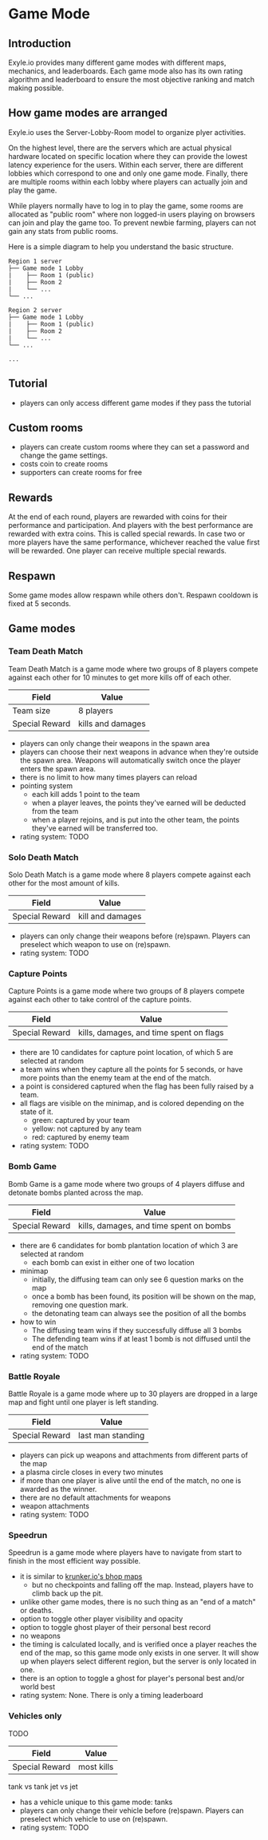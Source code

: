 # Game Mode

## Introduction

Exyle.io provides many different game modes with different maps, mechanics, and leaderboards.
Each game mode also has its own rating algorithm and leaderboard to ensure the most objective ranking and match making possible.

## How game modes are arranged

Exyle.io uses the Server-Lobby-Room model to organize plyer activities.

On the highest level, there are the servers which are actual physical hardware
located on specific location where they can provide the lowest latency experience for the users.
Within each server, there are different lobbies which correspond to one and only one game mode.
Finally, there are multiple rooms within each lobby where players can actually join and play the game.

While players normally have to log in to play the game,
some rooms are allocated as "public room" where non logged-in users playing on browsers can join and play the game too.
To prevent newbie farming, players can not gain any stats from public rooms.

Here is a simple diagram to help you understand the basic structure.

```
Region 1 server
├── Game mode 1 Lobby
|    ├── Room 1 (public)
|    ├── Room 2
|    └── ...
└── ...

Region 2 server
├── Game mode 1 Lobby
|    ├── Room 1 (public)
|    ├── Room 2
|    └── ...
└── ...

...
```

## Tutorial

- players can only access different game modes if they pass the tutorial

## Custom rooms

- players can create custom rooms where they can set a password and change the game settings.
- costs coin to create rooms
- supporters can create rooms for free

## Rewards

At the end of each round, players are rewarded with coins for their performance and participation.
And players with the best performance are rewarded with extra coins. This is called special rewards.
In case two or more players have the same performance, whichever reached the value first will be rewarded.
One player can receive multiple special rewards.

## Respawn

Some game modes allow respawn while others don't. Respawn cooldown is fixed at 5 seconds.

## Game modes

### Team Death Match

Team Death Match is a game mode where two groups of 8 players compete against each other for 10 minutes to get more kills off of each other.

| Field          | Value             |
| -------------- | ----------------- |
| Team size      | 8 players         |
| Special Reward | kills and damages |

- players can only change their weapons in the spawn area
- players can choose their next weapons in advance when they're outside the spawn area.
  Weapons will automatically switch once the player enters the spawn area.
- there is no limit to how many times players can reload
- pointing system
  - each kill adds 1 point to the team
  - when a player leaves, the points they've earned will be deducted from the team
  - when a player rejoins, and is put into the other team, the points they've earned will be transferred too.
- rating system: TODO

### Solo Death Match

Solo Death Match is a game mode where 8 players compete against each other for the most amount of kills.

| Field          | Value            |
| -------------- | ---------------- |
| Special Reward | kill and damages |

- players can only change their weapons before (re)spawn.
  Players can preselect which weapon to use on (re)spawn.
- rating system: TODO

### Capture Points

Capture Points is a game mode where two groups of 8 players compete against each other to take control of the capture points.

| Field          | Value                                   |
| -------------- | --------------------------------------- |
| Special Reward | kills, damages, and time spent on flags |

- there are 10 candidates for capture point location, of which 5 are selected at random
- a team wins when they capture all the points for 5 seconds,
  or have more points than the enemy team at the end of the match.
- a point is considered captured when the flag has been fully raised by a team.
- all flags are visible on the minimap, and is colored depending on the state of it.
  - green: captured by your team
  - yellow: not captured by any team
  - red: captured by enemy team
- rating system: TODO

### Bomb Game

Bomb Game is a game mode where two groups of 4 players diffuse and detonate bombs planted across the map.

| Field          | Value                                   |
| -------------- | --------------------------------------- |
| Special Reward | kills, damages, and time spent on bombs |

- there are 6 candidates for bomb plantation location of which 3 are selected at random
  - each bomb can exist in either one of two location
- minimap
  - initially, the diffusing team can only see 6 question marks on the map
  - once a bomb has been found, its position will be shown on the map, removing one question mark.
  - the detonating team can always see the position of all the bombs
- how to win
  - The diffusing team wins if they successfully diffuse all 3 bombs
  - The defending team wins if at least 1 bomb is not diffused until the end of the match
- rating system: TODO

### Battle Royale

Battle Royale is a game mode where up to 30 players are dropped in a large map and fight until one player is left standing.

| Field          | Value             |
| -------------- | ----------------- |
| Special Reward | last man standing |

- players can pick up weapons and attachments from different parts of the map
- a plasma circle closes in every two minutes
- if more than one player is alive until the end of the match, no one is awarded as the winner.
- there are no default attachments for weapons
- weapon attachments
- rating system: TODO

### Speedrun

Speedrun is a game mode where players have to navigate from start to finish in the most efficient way possible.

- it is similar to [krunker.io's bhop maps](https://www.youtube.com/watch?v=Z47Ssa4ZU9U)
  - but no checkpoints and falling off the map. Instead, players have to climb back up the pit.
- unlike other game modes, there is no such thing as an "end of a match" or deaths.
- option to toggle other player visibility and opacity
- option to toggle ghost player of their personal best record
- no weapons
- the timing is calculated locally, and is verified once a player reaches the end of the map,
  so this game mode only exists in one server. It will show up when players select different region,
  but the server is only located in one.
- there is an option to toggle a ghost for player's personal best and/or world best
- rating system: None. There is only a timing leaderboard

### Vehicles only

TODO

| Field          | Value      |
| -------------- | ---------- |
| Special Reward | most kills |

tank vs tank
jet vs jet

- has a vehicle unique to this game mode: tanks
- players can only change their vehicle before (re)spawn.
  Players can preselect which vehicle to use on (re)spawn.
- rating system: TODO
